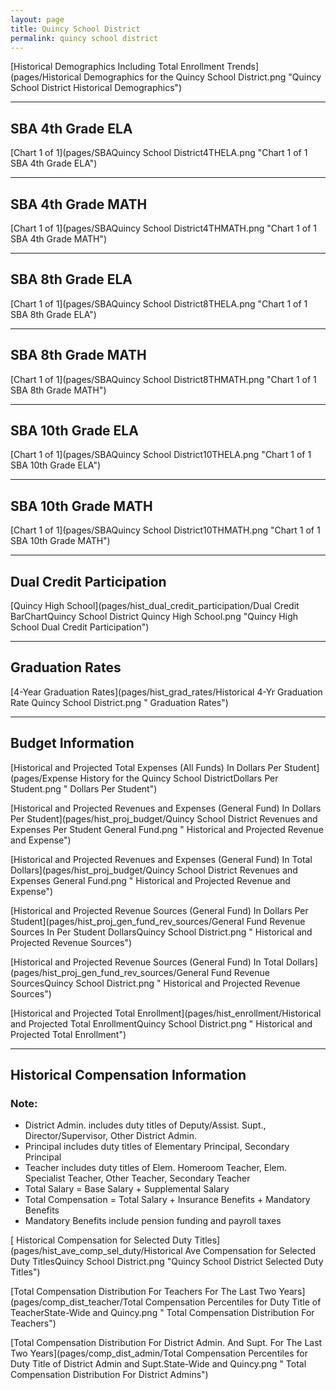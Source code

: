 ```yaml
---
layout: page
title: Quincy School District
permalink: quincy school district
---
```



[Historical Demographics Including Total Enrollment Trends](pages/Historical Demographics for the Quincy School District.png "Quincy School District Historical Demographics")

___

## SBA 4th Grade ELA

[Chart 1 of 1](pages/SBAQuincy School District4THELA.png "Chart 1 of 1 SBA 4th Grade ELA")


___

## SBA 4th Grade MATH

[Chart 1 of 1](pages/SBAQuincy School District4THMATH.png "Chart 1 of 1 SBA 4th Grade MATH")


___

## SBA 8th Grade ELA

[Chart 1 of 1](pages/SBAQuincy School District8THELA.png "Chart 1 of 1 SBA 8th Grade ELA")


___

## SBA 8th Grade MATH

[Chart 1 of 1](pages/SBAQuincy School District8THMATH.png "Chart 1 of 1 SBA 8th Grade MATH")


___

## SBA 10th Grade ELA

[Chart 1 of 1](pages/SBAQuincy School District10THELA.png "Chart 1 of 1 SBA 10th Grade ELA")


___

## SBA 10th Grade MATH

[Chart 1 of 1](pages/SBAQuincy School District10THMATH.png "Chart 1 of 1 SBA 10th Grade MATH")


___

## Dual Credit Participation

[Quincy High School](pages/hist_dual_credit_participation/Dual Credit BarChartQuincy School District Quincy High School.png "Quincy High School Dual Credit Participation")


___

## Graduation Rates

[4-Year Graduation Rates](pages/hist_grad_rates/Historical 4-Yr Graduation Rate Quincy School District.png " Graduation Rates")


___

## Budget Information

[Historical and Projected Total Expenses (All Funds) In Dollars Per Student](pages/Expense History for the Quincy School DistrictDollars Per Student.png " Dollars Per Student")

[Historical and Projected Revenues and Expenses (General Fund) In Dollars Per Student](pages/hist_proj_budget/Quincy School District Revenues and Expenses Per Student General Fund.png " Historical and Projected Revenue and Expense")

[Historical and Projected Revenues and Expenses (General Fund) In Total Dollars](pages/hist_proj_budget/Quincy School District Revenues and Expenses General Fund.png " Historical and Projected Revenue and Expense")

[Historical and Projected Revenue Sources (General Fund) In Dollars Per Student](pages/hist_proj_gen_fund_rev_sources/General Fund Revenue Sources In Per Student DollarsQuincy School District.png " Historical and Projected Revenue Sources")

[Historical and Projected Revenue Sources (General Fund) In Total Dollars](pages/hist_proj_gen_fund_rev_sources/General Fund Revenue SourcesQuincy School District.png " Historical and Projected Revenue Sources")

[Historical and Projected Total Enrollment](pages/hist_enrollment/Historical and Projected Total EnrollmentQuincy School District.png " Historical and Projected Total Enrollment")


___

## Historical Compensation Information
### Note:
- District Admin. includes duty titles of Deputy/Assist. Supt., Director/Supervisor, Other District Admin.
- Principal includes duty titles of Elementary Principal, Secondary Principal
- Teacher includes duty titles of Elem. Homeroom Teacher, Elem. Specialist Teacher, Other Teacher, Secondary Teacher
- Total Salary = Base Salary + Supplemental Salary
- Total Compensation = Total Salary + Insurance Benefits + Mandatory Benefits
- Mandatory Benefits include pension funding and payroll taxes

[ Historical Compensation for Selected Duty Titles](pages/hist_ave_comp_sel_duty/Historical Ave Compensation for Selected Duty TitlesQuincy School District.png "Quincy School District Selected Duty Titles")

[Total Compensation Distribution For Teachers For The Last Two Years](pages/comp_dist_teacher/Total Compensation Percentiles for Duty Title of TeacherState-Wide and Quincy.png " Total Compensation Distribution For Teachers")

[Total Compensation Distribution For District Admin. And Supt. For The Last Two Years](pages/comp_dist_admin/Total Compensation Percentiles for Duty Title of District Admin and Supt.State-Wide and Quincy.png " Total Compensation Distribution For District Admins")

